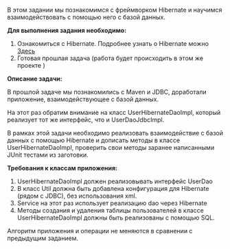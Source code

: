 <p>В этом задании мы познакомимся с фреймворком Hibernate и научимся взаимодействовать с помощью него с базой данных.</p> <p><b>Для выполнения задания необходимо:</b></p> <ol> <li> Ознакомиться с Hibernate. Подробнее узнать о Hibernate можно <a href="https://hibernate.org/orm/" class="external-link" rel="nofollow noreferrer">Здесь</a> </li> <li> Готовая прошлая задача (работа будет происходить в этом же проекте )</li> </ol> <p> </p> <p><b>Описание задачи:</b></p> <p>В прошлой задаче мы познакомились с Maven и JDBC, доработали приложение, взаимодействующее с базой данных.</p> <p>На этот раз обратим внимание на класс UserHibernateDaoImpl, который реализует тот же интерфейс, что и UserDaoJdbcImpl.</p> <p>В рамках этой задачи необходимо реализовать взаимодействие с базой данных с помощью Hibernate и дописать методы в классе UserHibernateDaoImpl, проверить свои методы заранее написанными JUnit тестами из заготовки.</p> <p> </p> <p>   <b>Требования к классам приложения:</b></p> <ol> <li> UserHibernateDaoImpl должен реализовывать интерфейс UserDao</li> <li> В класс Util должна быть добавлена конфигурация для Hibernate (рядом с JDBC), без использования xml.</li> <li> Service на этот раз использует реализацию dao через Hibernate</li> <li> Методы создания и удаления таблицы пользователей в классе UserHibernateDaoImpl должны быть реализованы с помощью SQL.</li> </ol> <p> </p> <p>  Алгоритм приложения и операции не меняются в сравнении с предыдущим заданием.</p>